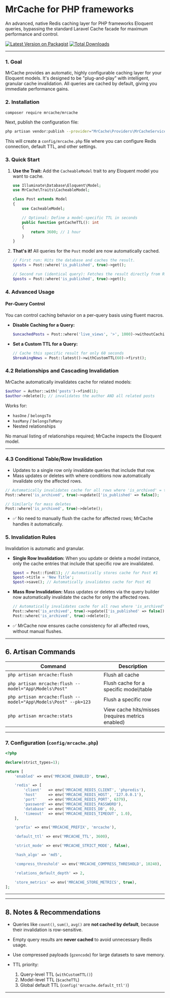 # MrCache for PHP frameworks 

An advanced, native Redis caching layer for PHP frameworks Eloquent queries, bypassing the standard Laravel Cache facade for maximum performance and control.

[![Latest Version on Packagist](https://img.shields.io/packagist/v/mrcache/mrcache.svg?style=flat-square)](https://packagist.org/packages/mrcache/mrcache)
[![Total Downloads](https://img.shields.io/packagist/dt/mrcache/mrcache.svg?style=flat-square)](https://packagist.org/packages/mrcache/mrcache)

---

### 1. Goal

MrCache provides an automatic, highly configurable caching layer for your Eloquent models. It's designed to be "plug-and-play" with intelligent, granular cache invalidation. All queries are cached by default, giving you immediate performance gains.

### 2. Installation

```bash
composer require mrcache/mrcache
```

Next, publish the configuration file:

```bash
php artisan vendor:publish --provider="MrCache\Providers\MrCacheServiceProvider" --tag="mrcache-config"
```

This will create a `config/mrcache.php` file where you can configure Redis connection, default TTL, and other settings.

### 3. Quick Start

1. **Use the Trait:** Add the `CacheableModel` trait to any Eloquent model you want to cache.

   ```php
   use Illuminate\Database\Eloquent\Model;
   use MrCache\Traits\CacheableModel;

   class Post extends Model
   {
       use CacheableModel;

       // Optional: Define a model-specific TTL in seconds
       public function getCacheTTL(): int
       {
           return 3600; // 1 hour
       }
   }
   ```

2. **That's it!** All queries for the `Post` model are now automatically cached.

   ```php
   // First run: Hits the database and caches the result.
   $posts = Post::where('is_published', true)->get();

   // Second run (identical query): Fetches the result directly from Redis.
   $posts = Post::where('is_published', true)->get();
   ```

### 4. Advanced Usage

#### Per-Query Control

You can control caching behavior on a per-query basis using fluent macros.

* **Disable Caching for a Query:**

  ```php
  $uncachedPosts = Post::where('live_views', '>', 1000)->withoutCaching()->get();
  ```

* **Set a Custom TTL for a Query:**

  ```php
  // Cache this specific result for only 60 seconds
  $breakingNews = Post::latest()->withCustomTTL(60)->first();
  ```

### 4.2 Relationships and Cascading Invalidation

MrCache automatically invalidates cache for related models:

```php
$author = Author::with('posts')->find(1);
$author->delete(); // invalidates the author AND all related posts
```

Works for:

* `hasOne` / `belongsTo`
* `hasMany` / `belongsToMany`
* Nested relationships

No manual listing of relationships required; MrCache inspects the Eloquent model.

---

### 4.3 Conditional Table/Row Invalidation

* Updates to a single row only invalidate queries that include that row.
* Mass updates or deletes with where conditions now automatically invalidate only the affected rows.

```php
// Automatically invalidates cache for all rows where 'is_archived' = true
Post::where('is_archived', true)->update(['is_published' => false]);

// Similarly for mass deletes
Post::where('is_archived', true)->delete();
```
* ✅ No need to manually flush the cache for affected rows; MrCache handles it automatically.


### 5. Invalidation Rules

Invalidation is automatic and granular.

* **Single Row Invalidation:** When you update or delete a model instance, only the cache entries that include that specific row are invalidated.

  ```php
  $post = Post::find(1); // Automatically stores cache for Post #1
  $post->title = 'New Title';
  $post->save(); // Automatically invalidates cache for Post #1
  ```

* **Mass Row Invalidation:** Mass updates or deletes via the query builder now automatically invalidate the cache for only the affected rows.

  ```php
  // Automatically invalidates cache for all rows where 'is_archived' = true
  Post::where('is_archived', true)->update(['is_published' => false]);
  Post::where('is_archived', true)->delete();
  ```

* ✅ MrCache now ensures cache consistency for all affected rows, without manual flushes.

---

## 6. Artisan Commands

| Command                                                    | Description                                       |
| ---------------------------------------------------------- | ------------------------------------------------- |
| `php artisan mrcache:flush`                                    | Flush all cache                                   |
| `php artisan mrcache:flush --model="App\Models\Post"`          | Flush cache for a specific model/table            |
| `php artisan mrcache:flush --model="App\Models\Post" --pk=123` | Flush a specific row                              |
| `php artisan mrcache:stats`                                    | View cache hits/misses (requires metrics enabled) |

---

### 7. Configuration (`config/mrcache.php`)

```php
<?php

declare(strict_types=1);

return [
    'enabled' => env('MRCACHE_ENABLED', true),

    'redis' => [
        'client'   => env('MRCACHE_REDIS_CLIENT', 'phpredis'),
        'host'     => env('MRCACHE_REDIS_HOST', '127.0.0.1'),
        'port'     => env('MRCACHE_REDIS_PORT', 6379),
        'password' => env('MRCACHE_REDIS_PASSWORD'),
        'database' => env('MRCACHE_REDIS_DB', 0),
        'timeout'  => env('MRCACHE_REDIS_TIMEOUT', 1.0),
    ],

    'prefix' => env('MRCACHE_PREFIX', 'mrcache'),

    'default_ttl' => env('MRCACHE_TTL', 3600),

    'strict_mode' => env('MRCACHE_STRICT_MODE', false),

    'hash_algo' => 'md5',

    'compress_threshold' => env('MRCACHE_COMPRESS_THRESHOLD', 10240),

    'relations_default_depth' => 2,

    'store_metrics' => env('MRCACHE_STORE_METRICS', true),
];
```

---

---

## 8. Notes & Recommendations

* Queries like `count()`, `sum()`, `avg()` are **not cached by default**, because their invalidation is row-sensitive.
* Empty query results are **never cached** to avoid unnecessary Redis usage.
* Use compressed payloads (`gzencode`) for large datasets to save memory.
* TTL priority:

  1. Query-level TTL (`withCustomTTL()`)
  2. Model-level TTL (`$cacheTTL`)
  3. Global default TTL (`config('mrcache.default_ttl')`)

---
